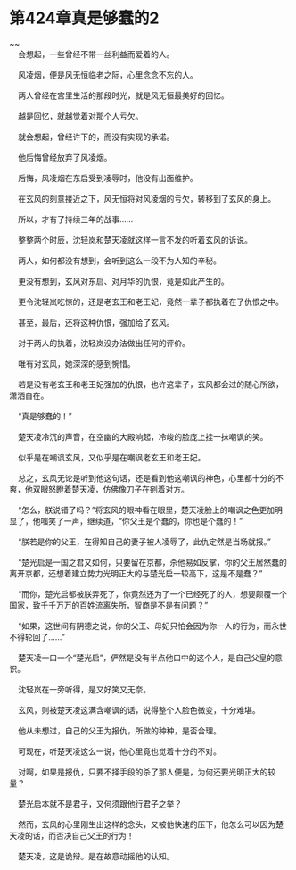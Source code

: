 # 第424章真是够蠢的2
~~<br>&nbsp;&nbsp;&nbsp;&nbsp;会想起，一些曾经不带一丝利益而爱着的人。<br><br>&nbsp;&nbsp;&nbsp;&nbsp;风凌烟，便是风无恒临老之际，心里念念不忘的人。<br><br>&nbsp;&nbsp;&nbsp;&nbsp;两人曾经在宫里生活的那段时光，就是风无恒最美好的回忆。<br><br>&nbsp;&nbsp;&nbsp;&nbsp;越是回忆，就越觉着对那个人亏欠。<br><br>&nbsp;&nbsp;&nbsp;&nbsp;就会想起，曾经许下的，而没有实现的承诺。<br><br>&nbsp;&nbsp;&nbsp;&nbsp;他后悔曾经放弃了风凌烟。<br><br>&nbsp;&nbsp;&nbsp;&nbsp;后悔，风凌烟在东启受到凌辱时，他没有出面维护。<br><br>&nbsp;&nbsp;&nbsp;&nbsp;在玄风的刻意接近之下，风无恒将对风凌烟的亏欠，转移到了玄风的身上。<br><br>&nbsp;&nbsp;&nbsp;&nbsp;所以，才有了持续三年的战事……<br><br>&nbsp;&nbsp;&nbsp;&nbsp;整整两个时辰，沈轻岚和楚天凌就这样一言不发的听着玄风的诉说。<br><br>&nbsp;&nbsp;&nbsp;&nbsp;两人，如何都没有想到，会听到这么一段不为人知的辛秘。<br><br>&nbsp;&nbsp;&nbsp;&nbsp;更没有想到，玄风对东启、对月华的仇恨，竟是如此产生的。<br><br>&nbsp;&nbsp;&nbsp;&nbsp;更令沈轻岚吃惊的，还是老玄王和老王妃，竟然一辈子都执着在了仇恨之中。<br><br>&nbsp;&nbsp;&nbsp;&nbsp;甚至，最后，还将这种仇恨，强加给了玄风。<br><br>&nbsp;&nbsp;&nbsp;&nbsp;对于两人的执着，沈轻岚没办法做出任何的评价。<br><br>&nbsp;&nbsp;&nbsp;&nbsp;唯有对玄风，她深深的感到惋惜。<br><br>&nbsp;&nbsp;&nbsp;&nbsp;若是没有老玄王和老王妃强加的仇恨，也许这辈子，玄风都会过的随心所欲，潇洒自在。<br><br>&nbsp;&nbsp;&nbsp;&nbsp;“真是够蠢的！”<br><br>&nbsp;&nbsp;&nbsp;&nbsp;楚天凌冷沉的声音，在空幽的大殿响起，冷峻的脸庞上挂一抹嘲讽的笑。<br><br>&nbsp;&nbsp;&nbsp;&nbsp;似乎是在嘲讽玄风，又似乎是在嘲讽老玄王和老王妃。<br><br>&nbsp;&nbsp;&nbsp;&nbsp;总之，玄风无论是听到他这句话，还是看到他这嘲讽的神色，心里都十分的不爽，他双眼怒瞪着楚天凌，仿佛像刀子在剜着对方。<br><br>&nbsp;&nbsp;&nbsp;&nbsp;“怎么，朕说错了吗？”将玄风的眼神看在眼里，楚天凌脸上的嘲讽之色更加明显了，他嗤笑了一声，继续道，“你父王是个蠢的，你也是个蠢的！”<br><br>&nbsp;&nbsp;&nbsp;&nbsp;“朕若是你的父王，在得知自己的妻子被人凌辱了，此仇定然是当场就报。”<br><br>&nbsp;&nbsp;&nbsp;&nbsp;“楚光启是一国之君又如何，只要留在京都，杀他易如反掌，你的父王居然蠢的离开京都，还想着建立势力光明正大的与楚光启一较高下，这是不是蠢？”<br><br>&nbsp;&nbsp;&nbsp;&nbsp;“而你，楚光启都被朕弄死了，你竟然还为了一个已经死了的人，想要颠覆一个国家，致千千万万的百姓流离失所，智商是不是有问题？”<br><br>&nbsp;&nbsp;&nbsp;&nbsp;“如果，这世间有阴德之说，你的父王、母妃只怕会因为你一人的行为，而永世不得轮回了……”<br><br>&nbsp;&nbsp;&nbsp;&nbsp;楚天凌一口一个“楚光启”，俨然是没有半点他口中的这个人，是自己父皇的意识。<br><br>&nbsp;&nbsp;&nbsp;&nbsp;沈轻岚在一旁听得，是又好笑又无奈。<br><br>&nbsp;&nbsp;&nbsp;&nbsp;玄风，则被楚天凌这满含嘲讽的话，说得整个人脸色微变，十分难堪。<br><br>&nbsp;&nbsp;&nbsp;&nbsp;他从未想过，自己的父王为报仇，所做的种种，是否合理。<br><br>&nbsp;&nbsp;&nbsp;&nbsp;可现在，听楚天凌这么一说，他心里竟也觉着十分的不对。<br><br>&nbsp;&nbsp;&nbsp;&nbsp;对啊，如果是报仇，只要不择手段的杀了那人便是，为何还要光明正大的较量？<br><br>&nbsp;&nbsp;&nbsp;&nbsp;楚光启本就不是君子，又何须跟他行君子之举？<br><br>&nbsp;&nbsp;&nbsp;&nbsp;然而，玄风的心里刚生出这样的念头，又被他快速的压下，他怎么可以因为楚天凌的话，而否决自己父王的行为！<br><br>&nbsp;&nbsp;&nbsp;&nbsp;楚天凌，这是诡辩。是在故意动摇他的认知。<br><br>
                    

<script>_fwqdsqadxfw()</script>
<div><script>_dfwf1dw();</script></div>
<div><script>_dfwf1agdw();</script></div>
                